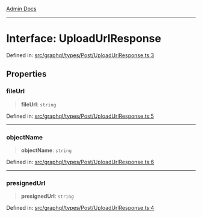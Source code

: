 [Admin Docs](/)

***

# Interface: UploadUrlResponse

Defined in: [src/graphql/types/Post/UploadUrlResponse.ts:3](https://github.com/syedali237/talawa-api/blob/691786dc98e76819737c41ef0af34983792105fd/src/graphql/types/Post/UploadUrlResponse.ts#L3)

## Properties

### fileUrl

> **fileUrl**: `string`

Defined in: [src/graphql/types/Post/UploadUrlResponse.ts:5](https://github.com/syedali237/talawa-api/blob/691786dc98e76819737c41ef0af34983792105fd/src/graphql/types/Post/UploadUrlResponse.ts#L5)

***

### objectName

> **objectName**: `string`

Defined in: [src/graphql/types/Post/UploadUrlResponse.ts:6](https://github.com/syedali237/talawa-api/blob/691786dc98e76819737c41ef0af34983792105fd/src/graphql/types/Post/UploadUrlResponse.ts#L6)

***

### presignedUrl

> **presignedUrl**: `string`

Defined in: [src/graphql/types/Post/UploadUrlResponse.ts:4](https://github.com/syedali237/talawa-api/blob/691786dc98e76819737c41ef0af34983792105fd/src/graphql/types/Post/UploadUrlResponse.ts#L4)
